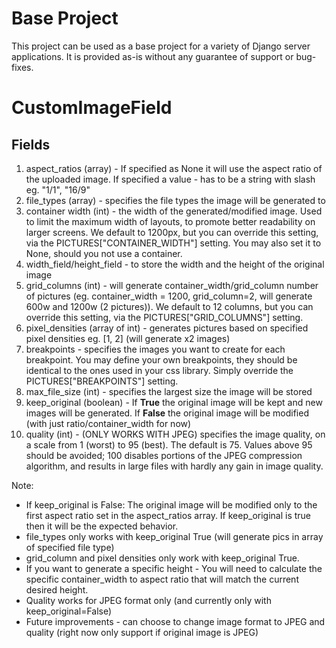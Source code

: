 # Base Project

This project can be used as a base project for a variety of Django server applications. It is provided as-is without any guarantee of support or bug-fixes.

# CustomImageField

## Fields

1. aspect_ratios (array) - If specified as None it will use the aspect ratio of the uploaded image. If specified a value - has to be a string with slash eg. "1/1", "16/9"
2. file_types (array) - specifies the file types the image will be generated to
3. container width (int) - the width of the generated/modified image. Used to limit the maximum width of layouts, to promote better readability on larger screens. We default to 1200px, but you can override this setting, via the PICTURES["CONTAINER_WIDTH"] setting.
   You may also set it to None, should you not use a container.
4. width_field/height_field - to store the width and the height of the original image
5. grid_columns (int) - will generate container_width/grid_column number of pictures (eg. container_width = 1200, grid_column=2, will generate 600w and 1200w (2 pictures)). We default to 12 columns, but you can override this setting, via the PICTURES["GRID_COLUMNS"] setting.
6. pixel_densities (array of int) - generates pictures based on specified pixel densities eg. [1, 2] (will generate x2 images)
7. breakpoints - specifies the images you want to create for each breakpoint. You may define your own breakpoints, they should be identical to the ones used in your css library. Simply override the PICTURES["BREAKPOINTS"] setting.
8. max_file_size (int) - specifies the largest size the image will be stored
9. keep_original (boolean) - If **True** the original image will be kept and new images will be generated. If **False** the original image will be modified (with just ratio/container_width for now)
10. quality (int) - (ONLY WORKS WITH JPEG) specifies the image quality, on a scale from 1 (worst) to 95 (best). The default is 75. Values above 95 should be avoided; 100 disables portions of the JPEG compression algorithm, and results in large files with hardly any gain in image quality.

Note:

- If keep_original is False: The original image will be modified only to the first aspect ratio set in the aspect_ratios array. If keep_original is true then it will be the expected behavior.
- file_types only works with keep_original True (will generate pics in array of specified file type)
- grid_column and pixel densities only work with keep_original True.
- If you want to generate a specific height - You will need to calculate the specific container_width to aspect ratio that will match the current desired height.
- Quality works for JPEG format only (and currently only with keep_original=False)
- Future improvements - can choose to change image format to JPEG and quality (right now only support if original image is JPEG)
